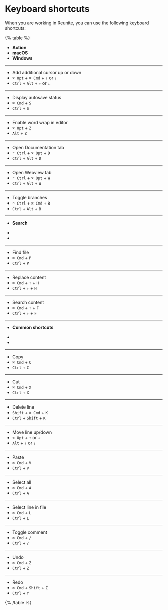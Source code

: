 # Keyboard shortcuts

When you are working in Reunite, you can use the following keyboard shortcuts:

{% table %}
- **Action**
- **macOS**
- **Windows**
---
- Add additional cursor up or down
- <kbd>`⌥ Opt`</kbd> + <kbd>`⌘ Cmd`</kbd> + <kbd>`↑`</kbd> or <kbd>`↓`</kbd>
- <kbd>`Ctrl`</kbd> + <kbd>`Alt`</kbd> + <kbd>`↑`</kbd> or <kbd>`↓`</kbd>
---
- Display autosave status
- <kbd>`⌘ Cmd`</kbd> + <kbd>`S`</kbd>
- <kbd>`Ctrl`</kbd> + <kbd>`S`</kbd>
---
- Enable word wrap in editor
- <kbd>`⌥ Opt`</kbd> + <kbd>`Z`</kbd>
- <kbd>`Alt`</kbd> + <kbd>`Z`</kbd>
---
- Open Documentation tab
- <kbd>`⌃ Ctrl`</kbd> + <kbd>`⌥ Opt`</kbd> + <kbd>`D`</kbd>
- <kbd>`Ctrl`</kbd> + <kbd>`Alt`</kbd> + <kbd>`D`</kbd>
---
- Open Webview tab
- <kbd>`⌃ Ctrl`</kbd> + <kbd>`⌥ Opt`</kbd> + <kbd>`W`</kbd>
- <kbd>`Ctrl`</kbd> + <kbd>`Alt`</kbd> + <kbd>`W`</kbd>
---
- Toggle branches
- <kbd>`⌃ Ctrl`</kbd> + <kbd>`⌘ Cmd`</kbd> + <kbd>`B`</kbd>
- <kbd>`Ctrl`</kbd> + <kbd>`Alt`</kbd> + <kbd>`B`</kbd>
---
- **Search**
*
*
---
- Find file
- <kbd>`⌘ Cmd`</kbd> + <kbd>`P`</kbd>
- <kbd>`Ctrl`</kbd> + <kbd>`P`</kbd>
---
- Replace content
- <kbd>`⌘ Cmd`</kbd> + <kbd>`↑`</kbd> + <kbd>`H`</kbd>
- <kbd>`Ctrl`</kbd> + <kbd>`↑`</kbd> + <kbd>`H`</kbd>
---
- Search content
- <kbd>`⌘ Cmd`</kbd> + <kbd>`↑`</kbd> + <kbd>`F`</kbd>
- <kbd>`Ctrl`</kbd> + <kbd>`↑`</kbd> + <kbd>`F`</kbd>
---
- **Common shortcuts**
*
*
---
- Copy
- <kbd>`⌘ Cmd`</kbd> + <kbd>`C`</kbd>
- <kbd>`Ctrl`</kbd> + <kbd>`C`</kbd>
---
- Cut
- <kbd>`⌘ Cmd`</kbd> + <kbd>`X`</kbd>
- <kbd>`Ctrl`</kbd> + <kbd>`X`</kbd>
---
- Delete line
- <kbd>`Shift`</kbd> + <kbd>`⌘ Cmd`</kbd> + <kbd>`K`</kbd>
- <kbd>`Ctrl`</kbd> + <kbd>`Shift`</kbd> + <kbd>`K`</kbd>
---
- Move line up/down
- <kbd>`⌥ Opt`</kbd> + <kbd>`↑`</kbd> or <kbd>`↓`</kbd>
- <kbd>`Alt`</kbd> + <kbd>`↑`</kbd> or <kbd>`↓`</kbd>
---
- Paste
- <kbd>`⌘ Cmd`</kbd> + <kbd>`V`</kbd>
- <kbd>`Ctrl`</kbd> + <kbd>`V`</kbd>
---
- Select all
- <kbd>`⌘ Cmd`</kbd> + <kbd>`A`</kbd>
- <kbd>`Ctrl`</kbd> + <kbd>`A`</kbd>
---
- Select line in file
- <kbd>`⌘ Cmd`</kbd> + <kbd>`L`</kbd>
- <kbd>`Ctrl`</kbd> + <kbd>`L`</kbd>
---
- Toggle comment
- <kbd>`⌘ Cmd`</kbd> + <kbd>`/`</kbd>
- <kbd>`Ctrl`</kbd> + <kbd>`/`</kbd>
---
- Undo
- <kbd>`⌘ Cmd`</kbd> + <kbd>`Z`</kbd>
- <kbd>`Ctrl`</kbd> + <kbd>`Z`</kbd>
---
- Redo
- <kbd>`⌘ Cmd`</kbd> + <kbd>`Shift`</kbd> + <kbd>`Z`</kbd>
- <kbd>`Ctrl`</kbd> + <kbd>`Y`</kbd>

{% /table %}

